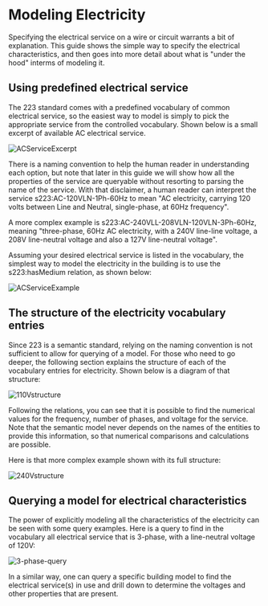 # Modeling Electricity

Specifying the electrical service on a wire or circuit warrants a bit of explanation. This guide shows the simple way to specify the electrical characteristics, 
and then goes into more detail about what is "under the hood" interms of modeling it.

## Using predefined electrical service
The 223 standard comes with a predefined vocabulary of common electrical service, so the easiest way to model is simply to pick the appropriate service from the controlled vocabulary. 
Shown below is a small excerpt of available AC electrical service.

![ACServiceExcerpt](images/guides-AC-service-excerpt.png)

There is a naming convention to help the human reader in understanding each option, but note that later in this guide we will show how all the 
properties of the service are queryable without resorting to parsing the name of the service. With that disclaimer, 
a human reader can interpret the service s223:AC-120VLN-1Ph-60Hz to mean "AC electricity, carrying 120 volts between Line and Neutral, single-phase, at 60Hz frequency".

A more complex example is s223:AC-240VLL-208VLN-120VLN-3Ph-60Hz, meaning "three-phase, 60Hz AC electricity, with a 240V line-line voltage, a 208V line-neutral voltage and also a 127V line-neutral voltage".

Assuming your desired electrical service is listed in the vocabulary, the simplest way to model the electricity in the building is to use the s223:hasMedium relation, as shown below:

![ACServiceExample](images/guides-AC-service-example.png)

## The structure of the electricity vocabulary entries
Since 223 is a semantic standard, relying on the naming convention is not sufficient to allow for querying of a model. 
For those who need to go deeper, the following section explains the structure of each of the vocabulary entries for electricity. Shown below is a diagram of that structure:

![110Vstructure](images/guides-110V-60Hz-single-phase-structure.png)

Following the relations, you can see that it is possible to find the numerical values for the frequency, number of phases, and voltage for the service. 
Note that the semantic model never depends on the names of the entities to provide this information, so that numerical comparisons and calculations are possible.

Here is that more complex example shown with its full structure:

![240Vstructure](images/guides-240V-60Hz-three-phase-structure.png)

## Querying a model for electrical characteristics

The power of explicitly modeling all the characteristics of the electricity can be seen with some query examples. Here is a query to find in the vocabulary all electrical service that is 3-phase, with a line-neutral voltage of 120V:

![3-phase-query](images/guides-3-phase-query.png)

In a similar way, one can query a specific building model to find the electrical service(s) in use and drill down to determine the voltages and other properties that are present.

